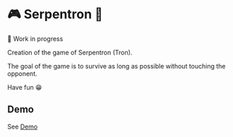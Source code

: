 # :video_game:   Serpentron   :snake:

:construction_worker: Work in progress

Creation of the game of Serpentron (Tron).   

The goal of the game is to survive as long as possible without touching the opponent.   

Have fun :grin:

## Demo
[Demo]: https://remiboissise.github.io/serpentron/
See [Demo]
